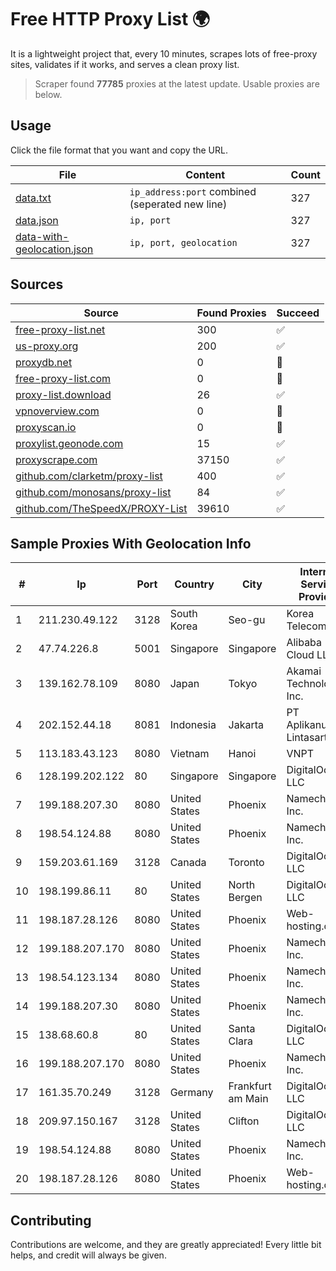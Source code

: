 
# Free HTTP Proxy List 🌍

It is a lightweight project that, every 10 minutes, scrapes lots of free-proxy sites, validates if it works, and serves a clean proxy list.


> Scraper found **77785** proxies at the latest update. Usable proxies are below.

## Usage

Click the file format that you want and copy the URL.


|File|Content|Count|
|----|-------|-----|
|[data.txt](https://raw.githubusercontent.com/themiralay/Proxy-List-World/master/data.txt)|`ip_address:port` combined (seperated new line)|327|
|[data.json](https://raw.githubusercontent.com/themiralay/Proxy-List-World/master/data.json)|`ip, port`|327|
|[data-with-geolocation.json](https://raw.githubusercontent.com/themiralay/Proxy-List-World/master/data-with-geolocation.json)|`ip, port, geolocation`|327|

## Sources

|Source|Found Proxies|Succeed|
|------|-------------|-------|
|[free-proxy-list.net](https://free-proxy-list.net)|300|✅|
|[us-proxy.org](https://www.us-proxy.org)|200|✅|
|[proxydb.net](http://proxydb.net)|0|🚫|
|[free-proxy-list.com](https://free-proxy-list.com/?page=&port=&type%5B%5D=http&type%5B%5D=https&up_time=0&search=Search)|0|🚫|
|[proxy-list.download](https://www.proxy-list.download/HTTP)|26|✅|
|[vpnoverview.com](https://vpnoverview.com/privacy/anonymous-browsing/free-proxy-servers)|0|🚫|
|[proxyscan.io](https://www.proxyscan.io)|0|🚫|
|[proxylist.geonode.com](https://proxylist.geonode.com/api/proxy-list?limit=300&page=1&sort_by=lastChecked&sort_type=desc&protocols=http,https)|15|✅|
|[proxyscrape.com](https://api.proxyscrape.com/v2/?request=displayproxies&protocol=http&timeout=10000&country=all&ssl=all&anonymity=all)|37150|✅|
|[github.com/clarketm/proxy-list](https://raw.githubusercontent.com/clarketm/proxy-list/master/proxy-list-raw.txt)|400|✅|
|[github.com/monosans/proxy-list](https://raw.githubusercontent.com/monosans/proxy-list/main/proxies/http.txt)|84|✅|
|[github.com/TheSpeedX/PROXY-List](https://raw.githubusercontent.com/TheSpeedX/PROXY-List/master/http.txt)|39610|✅|


## Sample Proxies With Geolocation Info

|#|Ip|Port|Country|City|Internet Service Provider|
|-|--|----|-------|----|-------------------------|
|1|211.230.49.122|3128|South Korea|Seo-gu|Korea Telecom|
|2|47.74.226.8|5001|Singapore|Singapore|Alibaba Cloud LLC|
|3|139.162.78.109|8080|Japan|Tokyo|Akamai Technologies, Inc.|
|4|202.152.44.18|8081|Indonesia|Jakarta|PT Aplikanusa Lintasarta|
|5|113.183.43.123|8080|Vietnam|Hanoi|VNPT|
|6|128.199.202.122|80|Singapore|Singapore|DigitalOcean, LLC|
|7|199.188.207.30|8080|United States|Phoenix|Namecheap, Inc.|
|8|198.54.124.88|8080|United States|Phoenix|Namecheap, Inc.|
|9|159.203.61.169|3128|Canada|Toronto|DigitalOcean, LLC|
|10|198.199.86.11|80|United States|North Bergen|DigitalOcean, LLC|
|11|198.187.28.126|8080|United States|Phoenix|Web-hosting.com|
|12|199.188.207.170|8080|United States|Phoenix|Namecheap, Inc.|
|13|198.54.123.134|8080|United States|Phoenix|Namecheap, Inc.|
|14|199.188.207.30|8080|United States|Phoenix|Namecheap, Inc.|
|15|138.68.60.8|80|United States|Santa Clara|DigitalOcean, LLC|
|16|199.188.207.170|8080|United States|Phoenix|Namecheap, Inc.|
|17|161.35.70.249|3128|Germany|Frankfurt am Main|DigitalOcean, LLC|
|18|209.97.150.167|3128|United States|Clifton|DigitalOcean, LLC|
|19|198.54.124.88|8080|United States|Phoenix|Namecheap, Inc.|
|20|198.187.28.126|8080|United States|Phoenix|Web-hosting.com|



## Contributing

Contributions are welcome, and they are greatly appreciated! Every
little bit helps, and credit will always be given.

